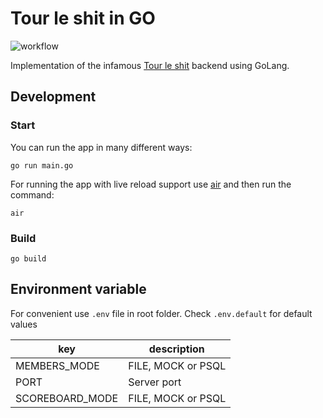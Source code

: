 # Tour le shit in GO

![workflow](https://github.com/nicce/tour-le-shit-go/actions/workflows/main.yaml/badge.svg)

Implementation of the infamous [Tour le shit](https://github.com/nicce/tour-le-shit) backend using GoLang.

## Development

### Start
You can run the app in many different ways:

`go run main.go`

For running the app with live reload support use [air](https://github.com/cosmtrek/air) and then run the command:

`air`

### Build

`go build`

## Environment variable

For convenient use `.env` file in root folder. Check `.env.default` for default values

| key             | description        |
|-----------------|--------------------|
| MEMBERS_MODE    | FILE, MOCK or PSQL |
| PORT            | Server port        |
| SCOREBOARD_MODE | FILE, MOCK or PSQL |